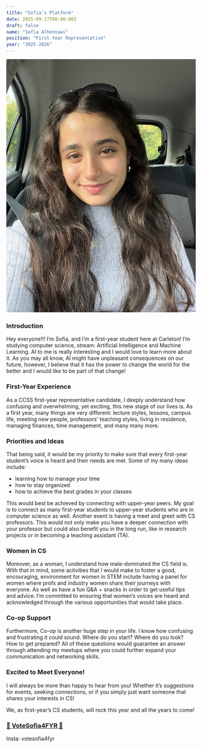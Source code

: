 ```yaml
---
title: "Sofia's Platform"
date: 2025-09-17T00:00:00Z
draft: false
name: "Sofia Alhennawi"
position: "First Year Representative"
year: "2025-2026"
---
```


![Sofia](/images/first_year_reps/2025/sofia.jpg)

### Introduction
Hey everyone!!! I’m Sofia, and I’m a first-year student here at Carleton! I’m studying computer science, stream: Artificial Intelligence and Machine Learning. AI to me is really interesting and I would love to learn more about it. As you may all know, AI might have unpleasant consequences on our future, however, I believe that it has the power to change the world for the better and I would like to be part of that change!

### First-Year Experience
As a CCSS first-year representative candidate, I deeply understand how confusing and overwhelming, yet exciting, this new stage of our lives is. As a first year, many things are very different: lecture styles, lessons, campus life, meeting new people, professors’ teaching styles, living in residence, managing finances, time management, and many many more.

### Priorities and Ideas
That being said, it would be my priority to make sure that every first-year student’s voice is heard and their needs are met. Some of my many ideas include:
- learning how to manage your time
- how to stay organized
- how to achieve the best grades in your classes

This would best be achieved by connecting with upper-year peers. My goal is to connect as many first-year students to upper-year students who are in computer science as well. Another event is having a meet and greet with CS professors. This would not only make you have a deeper connection with your professor but could also benefit you in the long run, like in research projects or in becoming a teaching assistant (TA).

### Women in CS
Moreover, as a woman, I understand how male-dominated the CS field is. With that in mind, some activities that I would make to foster a good, encouraging, environment for women in STEM include having a panel for women where profs and industry women share their journeys with everyone. As well as have a fun Q&A + snacks in order to get useful tips and advice. I’m committed to ensuring that women’s voices are heard and acknowledged through the various opportunities that would take place.

### Co-op Support
Furthermore, Co-op is another huge step in your life. I know how confusing and frustrating it could sound. Where do you start? Where do you look? How to get prepared? All of these questions would guarantee an answer through attending my meetups where you could further expand your communication and networking skills.

### Excited to Meet Everyone!
I will always be more than happy to hear from you! Whether it’s suggestions for events, seeking connections, or if you simply just want someone that shares your interests in CS!

We, as first-year’s CS students, will rock this year and all the years to come!

### [🥳 VoteSofia4FYR 🥳](https://www.instagram.com/votesofia4fyr/)
Insta: votesofia4fyr